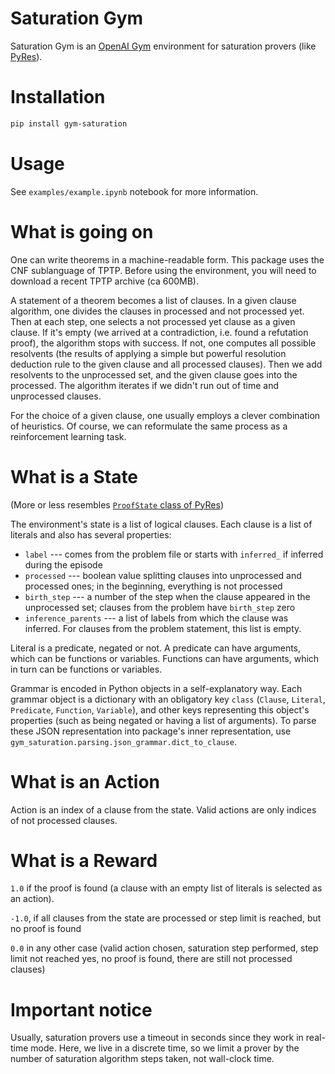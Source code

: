 # Saturation Gym

Saturation Gym is an [OpenAI Gym](https://gym.openai.com/) environment for saturation provers (like [PyRes](https://github.com/eprover/PyRes)).

# Installation

```sh
pip install gym-saturation
```

# Usage

See `examples/example.ipynb` notebook for more information.

# What is going on

One can write theorems in a machine-readable form. This package uses the CNF sublanguage of TPTP. Before using the environment, you will need to download a recent TPTP archive (ca 600MB).

A statement of a theorem becomes a list of clauses. In a given clause algorithm, one divides the clauses in processed and not processed yet. Then at each step, one selects a not processed yet clause as a given clause. If it's empty (we arrived at a contradiction, i.e. found a refutation proof), the algorithm stops with success. If not, one computes all possible resolvents (the results of applying a simple but powerful resolution deduction rule to the given clause and all processed clauses). Then we add resolvents to the unprocessed set, and the given clause goes into the processed. The algorithm iterates if we didn't run out of time and unprocessed clauses.

For the choice of a given clause, one usually employs a clever combination of heuristics. Of course, we can reformulate the same process as a reinforcement learning task.

# What is a State

(More or less resembles [`ProofState` class of PyRes](https://github.com/eprover/PyRes/blob/master/saturation.py))

The environment's state is a list of logical clauses. Each clause is a list of literals and also has several properties:

* `label` --- comes from the problem file or starts with `inferred_` if inferred during the episode
* `processed` --- boolean value splitting clauses into unprocessed and processed ones; in the beginning, everything is not processed
* `birth_step` --- a number of the step when the clause appeared in the unprocessed set; clauses from the problem have `birth_step` zero
* `inference_parents` --- a list of labels from which the clause was inferred. For clauses from the problem statement, this list is empty.

Literal is a predicate, negated or not. A predicate can have arguments, which can be functions or variables. Functions can have arguments, which in turn can be functions or variables.

Grammar is encoded in Python objects in a self-explanatory way. Each grammar object is a dictionary with an obligatory key `class` (`Clause`, `Literal`, `Predicate`, `Function`, `Variable`), and other keys representing this object's properties (such as being negated or having a list of arguments). To parse these JSON representation into package's inner representation, use `gym_saturation.parsing.json_grammar.dict_to_clause`.

# What is an Action

Action is an index of a clause from the state. Valid actions are only indices of not processed clauses.

# What is a Reward

`1.0` if the proof is found (a clause with an empty list of literals is selected as an action).

`-1.0`, if all clauses from the state are processed or step limit is reached, but no proof is found

`0.0` in any other case (valid action chosen, saturation step performed, step limit not reached yes, no proof is found, there are still not processed clauses)

# Important notice

Usually, saturation provers use a timeout in seconds since they work in real-time mode. Here, we live in a discrete time, so we limit a prover by the number of saturation algorithm steps taken, not wall-clock time.
